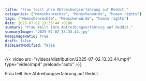 ```yaml
---
title: "Frau teilt ihre Abtreibungserfahrung auf Reddit."
categories: ["Menschenrechte", "Menschenwürde", "human rights"]
tags: ["Menschenrechte", "Menschenwürde", "human rights"]
date: 2025-07-02 13:33:44 +0100
summary: "Frau teilt ihre Abtreibungserfahrung auf Reddit."
summaryImage: "2025-07-02_13.33.44.jpg"
keepImageRatio: true
draft: false
hideLastModified: false
---
```


{{< video src="/videos/distribution/2025-07-02_13.33.44.mp4" type="video/mp4" preload="auto" >}}

Frau teilt ihre Abtreibungserfahrung auf Reddit.